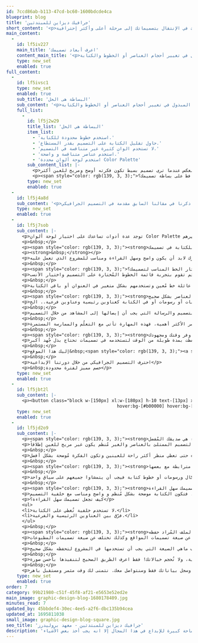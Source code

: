 ```yaml
---
id: 7ccd86ab-b113-47cd-bc60-1600bdcde4ca
blueprint: blog
title: 'جرافيك ديزاين للمبتدئين'
short_content: '<p>التصميم الجرافيكي هو مجال المُبدعين، ولكن على الرغم من توافر مساحة كبيرة للإبداع في هذا المجال إلا انه يجب أخذ بعض الأشياء في الإعتبار خاصة عندما تكون مبتديء وتريد أن تُصبح محترف في الجرافيك ديزاين. إليك 10 نصائح ستستاعدك في الإنتقال بتصميماتك إلى مرحلة أعلى وأكثر إحترافية.</p>'
main_content:
  -
    id: lf5iv227
    main_title: 'اعرف أبعاد تصميمك'
    content_main_title: '<p>كل مشروع له أبعاد خاصه به، فوسائل التواصل الاجتماعي تختلف فيما بينها من حيث الأبعاد، كما أنها تختلف عن المواقع أو عن المطبوعات وغيرها. يفضل أن تعرف الأبعاد المستخدمة في التصميم قبل البدء حتى توفر الوقت والجهد المبذول في تغيير أحجام العناصر أو الخطوط والكتابة.</p>'
    type: new_set
    enabled: true
full_content:
  -
    id: lf5ivsc1
    type: new_set
    enabled: true
    sub_title: 'البساطة هى الحل'
    sub_content: '<p>كل مشروع له أبعاد خاصه به، فوسائل التواصل الإجتماعي تختلف فيما بينها من حيث الأبعاد، كما أنها تختلف عن المواقع أو عن المطبوعات وغيرها. يفضل أن تعرف الأبعاد المُستخدمه في التصميم قبل البدء حتى توفر الوقت والجهد المبذول في تغيير أحجام العناصر أو الخطوط والكتابة.</p>'
    full_list:
      -
        id: lf5j2w29
        title_list: 'البساطة هي الحل'
        item_list:
          - 'استخدم خطوط محدودة للكتابة.'
          - 'حاول تقليل الكتابة على التصميم بقدر المستطاع.'
          - 'لا تستخدم الوان كثيرة غير متناقسة في التصميم.'
          - 'استخدم عناصر متناقسة و واضحة.'
          - 'استخدم لوحة ألوان محددة Color Palette'
        sub_content_list: |-
          <p>التصميم المليء بالعناصر يكون من الصعب فهمه أو قرائته، على العكس عندما ترى تصميم بسيط تكون فكرته أوضح ومريح للعين أكثر.</p>
          <p><span style="color: rgb(139, 3, 3);">كيف تحافظ على بساطة تصميمك؟</span></p>
        type: new_set
        enabled: true
  -
    id: lf5j4a8d
    sub_content: '<p>كما ذكرنا في مقالنا السابق مقدمة في التصميم الجرافيكي&nbsp;أن لكل لون دلالة نفسية ويعمل على إيصال رسالة مُحددة إلى المشاهد، فلابد من تحري الدقة في اختيار لوحة الألوان المستخدمة. كما أنه يجب أن تستخدم ألوان متناقسة مع بعضها البعض والثبات على اللوحة التي اخترتها في جميع التصميمات الخاصة بمشروع محدد.</p>'
    type: new_set
    enabled: true
  -
    id: lf5j7sob
    sub_content: |-
      <p>توجد عدة أدوات تساعدك على اختيار لوحة ألوان Color Palette متناسقة وأشهرهم&nbsp;<span style="color: rgb(139, 3, 3);"><a style="color: rgb(139, 3, 3);" href="https://color.adobe.com/create/color-wheel" target="_blank" rel="noopener"><strong>Adobe Color</strong></a></span></p>
      <p>&nbsp;</p>
      <p><span style="color: rgb(139, 3, 3);"><strong>انتبه للكتابة في تصميمك</strong></span></p>
      <p><strong>&nbsp;</strong></p>
      <p>نظراً لوجود أشكال وأنواع كثيرة من الخطوط متاحة أمامك كمصمم جرافيك، فمن الأرجح أنك ستحتار أيهما تختار في تصميمك! ولكن أي كان اختيارك لابد أن يكون واضح وسهل القراءة ومناسب للمشروع الذي تعمل عليه.</p>
      <p>&nbsp;</p>
      <p><span style="color: rgb(139, 3, 3);">كيف تختار الخط المناسب لتصميمك؟</span></p>
      <p>أفضل حل لك حتى لا تستهلك مجهود ذهني و وقت كبير في الاختيار أن تمر بشكل سريع على أنواع الخطوط وتبدأ في تقليص قائمة الخطوط، ثم تقوم بتجربة قائمة الخطوط المُختارة على التصميم واختيار الأنسب.</p>
      <p>&nbsp;</p>
      <p>ملحوظة: حاول أن تختار خطوط معينة للمشروع وعدم تغييرها، كأن تستخدم عائلة خط مُعين وتستخدمهم بشكل متغير في العنوان أو باقي الكتابة.</p>
      <p>&nbsp;</p>
      <p><span style="color: rgb(139, 3, 3);"><strong>استخدم العناصر بشكل صحيح</strong></span></p>
      <p>في التصميم الواحد يتم التركيز على عناصر بشكل أكبر من عناصر أخر، سواء كانت العناصر كأيقونات أو رسومات أو في الكتابة كعناوين رئيسية وعناوين فرعية.. الخ</p>
      <p>&nbsp;</p>
      <p>فلابد أن تعرف ما هو العنصر المُراد التركيز عليه بشكل أكبر؟ ويعتمد هذا بشكل كبير على الهدف من التصميم والرسالة التي يجب أن إيصالها إلى المشاهد من خلال التصميم.</p>
      <p>&nbsp;</p>
      <p>لا تقلق اذا اختلط عليك في البداية تحديد العناصر الأكثر أهمية، فهذه المهارة تأتي مع التعلُم والممارسة المستمرة.</p>
      <p>&nbsp;</p>
      <p><span style="color: rgb(139, 3, 3);"><strong>وفر وقتك ومجهودك!</strong></span></p>
      <p>أحياناً تعمل على مشروع يحتاج منك تصميمات بسيطة بشكل دوري ومنتظم مثل تصميمات وسائل التواصل الاجتماعي، فيُمكنك استخدام قوالب جاهزة لتساعدك على توفير الوقت والجهد. فقط اختار مجموعة قوالب وقُم بالتعديل عليها وإضافة الطابع الخاص بمشروعك لها وبذلك فأنت احتفظت بمدة طويلة من الوقت لتستخدمه في تصميمات تحتاج بذل جُهد أكبر.</p>
      <p>&nbsp;</p>
      <p>إليك هذا الموقع&nbsp;<span style="color: rgb(139, 3, 3);"><a style="color: rgb(139, 3, 3);" href="https://www.canva.com/" target="_blank" rel="noopener">كانفا</a>&nbsp;<a style="color: rgb(139, 3, 3);" href="https://www.canva.com/" target="_blank" rel="noopener">Canva</a>&nbsp;</span>ستجد عليه العديد من القوالب المجانية لكل الأغراض التي يمكن أن تحتاجها في التصميم.</p>
      <p>&nbsp;</p>
      <p>احترف التصميم الجرافيكي من خلال دورتنا الإبداعية</p>
      <p>&nbsp;خصم مميز لفترة محدودة</p>
    type: new_set
    enabled: true
  -
    id: lf5jbt2l
    sub_content: |-
      <p><button class="block w-[150px] xl:w-[180px] h-10 text-[13px] xl:text-[16px] !bg-[#8b0303] text-gray-200 rounded-lg
                                          hover:bg-[#b00000] hover:bg-[#fff] mx-auto" type="button"><a href="../../../../all-offers" target="_blank" rel="noopener">احصل علي خصم</a></button></p>
    type: new_set
    enabled: true
  -
    id: lf5jd2o9
    sub_content: |-
      <p><span style="color: rgb(139, 3, 3);"><strong>المساحات البيضاء هي صديقك المُفضل</strong></span></p>
      <p>المقصود هنا ليست المساحات البيضاء حرفياً ولكن مقصود المساحات بين الكتابة أو العناصر بوجه عام، حيث أن التصميم الممتلئ بالعناصر والغير مُنظم يكون غير مريح للعين إطلاقاً!</p>
      <p>&nbsp;</p>
      <p>فحاول أن تترك مساحات منطقية بين العناصر وبين العناوين أو الكتابة كما حاول توفير مساحة صغيرة بين مركز الديزاين وحدوده حتى تعطي منظر أكثر راحة للعينين وتكون الفكرة مُوضحة بشكل أفضل.</p>
      <p>&nbsp;</p>
      <p><span style="color: rgb(139, 3, 3);"><strong>استخدم عناصر مترابطة مع بعضها</strong></span></p>
      <p>&nbsp;</p>
      <p>عندما تعمل على تصميم وتبحث عن عناصر لاستخدامها، استخدم عناصر ذات ارتباط ببعضها البعض، سواء أيقونات أو أشكال ورسومات أو خطوط كتابة فيجب أن يتمشاوا جميعهم على سياق واحد.</p>
      <p>&nbsp;</p>
      <p><span style="color: rgb(139, 3, 3);"><strong>اجعل تصميمك سهل القراءة</strong></span></p>
      <p>من مميزات أي تصميم ناجح أن يكون سهل في القراءة أو في فهم فكرته، فتكون الكتابة موضحة بشكل مُنظم و واضح ومناسب مع خلفية التصميم.</p>
      <p>كيف تجعل تصميمك سهل القراءة؟</p>
      <ul>
      <li>لا تستخدم خلفية تُغطي على الكتابة.</li>
      <li>فرّق بين العناوين الرئيسية والفرعية.</li>
      </ul>
      <p>&nbsp;</p>
      <p><span style="color: rgb(139, 3, 3);"><strong>اعرف نوع الملف المُراد حفظه</strong></span></p>
      <p>كل مشروع ستعمل عليه يحتاج منك الحفظ بصيغة تختلف عن المشروع الآخر، فمثلاً تختلف صيغة تصميمات وسائل التواصل الإجتماعي عن صيغة تصميمات المواقع وكذلك تختلف عن صيغة تصميمات المطبوعات!</p>
      <p>&nbsp;</p>
      <p>فيجب أن تتعلم الفروقات فيما بينهم وتُحدد الهدف من المشروع لتعرف ماهي الصيغة التي يجب أن تستخدمها في المشروع لتحفظه بشكل صحيح.</p>
      <p>&nbsp;</p>
      <p>وأخيراً، داوم على التغذية البصرية ورؤية تصميمات مختلفة حتى يولد بداخلك الإبداع وتساعد عقلك على تكوين الأفكار الإبداعية، ولا تُحجم خيالاتك! فقط اعرف الطريق الصحيح لتنفيذها بأحسن صورة.</p>
      <p>&nbsp;</p>
      <p>تواصل معنا في التعليقات بأس سؤال لديك عن مجال التصميم الجرافيكي واذا اردت الانضمام لدورتنا الإبداعية اضغط على الزرار في الأسفل وسجل بياناتك فقط وسنتواصل معك. نتمنى لك وقت مثمر ومستقبل باهر.</p>
    type: new_set
    enabled: true
order: 7
category: 99b21980-c51f-45f8-af21-e5653e52ed2e
main_image: graphic-design-blog-1680178409.jpg
minutes_read: 7
updated_by: 45bbdef4-30ec-4ee5-a2f6-dbc135b94cea
updated_at: 1695811038
small_image: graphic-design-blog-square.jpg
seo_title: 'جرافيك ديزاين للمبتدئين - معهد بروليدرز'
description: 'جرافيك ديزاين للمبتدئين التصميم الجرافيكي هو مجال المُبدعين، ولكن على الرغم من توافر مساحة كبيرة للإبداع في هذا المجال إلا انه يجب أخذ بعض الأشياء'
---
```

